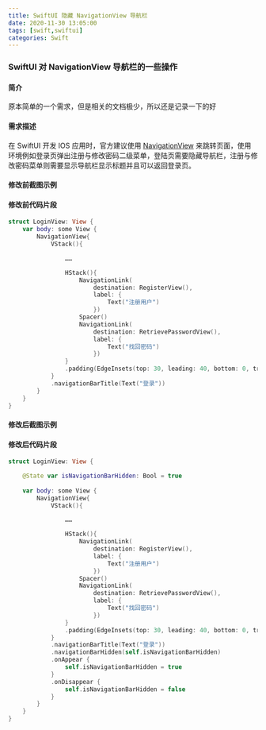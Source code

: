 ```yaml
---
title: SwiftUI 隐藏 NavigationView 导航栏
date: 2020-11-30 13:05:00
tags: [swift,swiftui]
categories: Swift
---
```

### SwiftUI 对 NavigationView 导航栏的一些操作
<!-- more -->
#### 简介
原本简单的一个需求，但是相关的文档极少，所以还是记录一下的好
#### 需求描述
在 SwiftUI 开发 IOS 应用时，官方建议使用 [NavigationView](https://developer.apple.com/documentation/swiftui/navigationview) 来跳转页面，使用环境例如登录页弹出注册与修改密码二级菜单，登陆页需要隐藏导航栏，注册与修改密码菜单则需要显示导航栏显示标题并且可以返回登录页。
#### 修改前截图示例

#### 修改前代码片段
``` Swift
struct LoginView: View {
    var body: some View {
        NavigationView{
            VStack(){

                ……

                HStack(){
                    NavigationLink(
                        destination: RegisterView(),
                        label: {
                            Text("注册用户")
                        })
                    Spacer()
                    NavigationLink(
                        destination: RetrievePasswordView(),
                        label: {
                            Text("找回密码")
                        })
                }
                .padding(EdgeInsets(top: 30, leading: 40, bottom: 0, trailing: 40))
            }
            .navigationBarTitle(Text("登录"))
        }
    }
}
```

#### 修改后截图示例

#### 修改后代码片段
``` Swift
struct LoginView: View {

    @State var isNavigationBarHidden: Bool = true
  
    var body: some View {
        NavigationView{
            VStack(){

                ……

                HStack(){
                    NavigationLink(
                        destination: RegisterView(),
                        label: {
                            Text("注册用户")
                        })
                    Spacer()
                    NavigationLink(
                        destination: RetrievePasswordView(),
                        label: {
                            Text("找回密码")
                        })
                }
                .padding(EdgeInsets(top: 30, leading: 40, bottom: 0, trailing: 40))
            }
            .navigationBarTitle(Text("登录"))
            .navigationBarHidden(self.isNavigationBarHidden)
            .onAppear {
                self.isNavigationBarHidden = true
            }
            .onDisappear {
                self.isNavigationBarHidden = false
            }
        }
    }
}
```